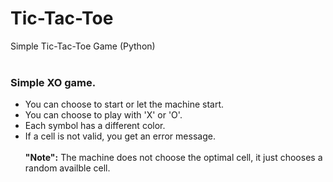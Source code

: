# Tic-Tac-Toe
Simple Tic-Tac-Toe Game (Python)
</br></br>
### Simple XO game.
  - You can choose to start or let the machine start.
  - You can choose to play with 'X' or 'O'.
  - Each symbol has a different color.
  - If a cell is not valid, you get an error message.
 </br></br>
 **"Note":** The machine does not choose the optimal cell, it just chooses a random availble cell. 
